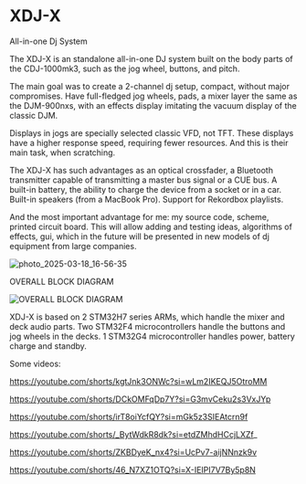 # XDJ-X
 All-in-one Dj System

The XDJ-X is an standalone all-in-one DJ system built on the body parts of the CDJ-1000mk3, such as the jog wheel, buttons, and pitch.

The main goal was to create a 2-channel dj setup, compact, without major compromises. Have full-fledged jog wheels, pads, a mixer layer the same as the DJM-900nxs, with an effects display imitating the vacuum display of the classic DJM.

Displays in jogs are specially selected classic VFD, not TFT. These displays have a higher response speed, requiring fewer resources. And this is their main task, when scratching.

The XDJ-X has such advantages as an optical crossfader, a Bluetooth transmitter capable of transmitting a master bus signal or a CUE bus. A built-in battery, the ability to charge the device from a socket or in a car. Built-in speakers (from a MacBook Pro). Support for Rekordbox playlists.

And the most important advantage for me: my source code, scheme, printed circuit board. This will allow adding and testing ideas, algorithms of effects, gui, which in the future will be presented in new models of dj equipment from large companies.

![photo_2025-03-18_16-56-35](https://github.com/user-attachments/assets/776a656b-e4bb-47ea-8eb2-ad1e017a59a6)

OVERALL BLOCK DIAGRAM

![OVERALL BLOCK DIAGRAM](https://github.com/user-attachments/assets/cbc446ae-c7ef-409f-bf2b-90ac37aeba47)

XDJ-X is based on 2 STM32H7 series ARMs, which handle the mixer and deck audio parts. Two STM32F4 microcontrollers handle the buttons and jog wheels in the decks. 1 STM32G4 microcontroller handles power, battery charge and standby.


Some videos:

https://youtube.com/shorts/kgtJnk3ONWc?si=wLm2IKEQJ5OtroMM

https://youtube.com/shorts/DCkOMFqDp7Y?si=G3mvCeku2s3VxJYp

https://youtube.com/shorts/irT8oiYcfQY?si=mGk5z3SIEAtcrn9f

https://youtube.com/shorts/_BytWdkR8dk?si=etdZMhdHCcjLXZf_

https://youtube.com/shorts/ZKBDyeK_nx4?si=UcPv7-aijNNnzk9v

https://youtube.com/shorts/46_N7XZ1OTQ?si=X-IEIPI7V7By5p8N







